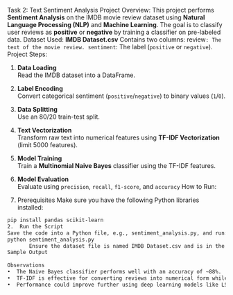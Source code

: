 Task 2: Text Sentiment Analysis
Project Overview:
This project performs **Sentiment Analysis** on the IMDB movie review dataset using **Natural Language Processing (NLP)** and **Machine Learning**. The goal is to classify user reviews as **positive** or **negative** by training a classifier on pre-labeled data.
Dataset Used:
**IMDB Dataset.csv**
Contains two columns:
review`: The text of the movie review.
sentiment`: The label (`positive` or `negative`).
Project Steps:
1. **Data Loading**  
   Read the IMDB dataset into a DataFrame.

2. **Label Encoding**  
   Convert categorical sentiment (`positive`/`negative`) to binary values (`1`/`0`).

3. **Data Splitting**  
   Use an 80/20 train-test split.

4. **Text Vectorization**  
   Transform raw text into numerical features using **TF-IDF Vectorization** (limit 5000 features).

5. **Model Training**  
   Train a **Multinomial Naive Bayes** classifier using the TF-IDF features.

6. **Model Evaluation**  
   Evaluate using `precision`, `recall`, `f1-score`, and `accuracy`
How to Run:
1.	Prerequisites
Make sure you have the following Python libraries installed:
```bash
pip install pandas scikit-learn
2.	Run the Script
Save the code into a Python file, e.g., sentiment_analysis.py, and run:
python sentiment_analysis.py
       Ensure the dataset file is named IMDB Dataset.csv and is in the same directory (or update the      file path in the script).
Sample Output
 
Observations
•  The Naive Bayes classifier performs well with an accuracy of ~88%.
•  TF-IDF is effective for converting reviews into numerical form while ignoring common stopwords.
•  Performance could improve further using deep learning models like LSTM or BERT.

